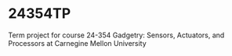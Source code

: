 # 24354TP
Term project for course 24-354 Gadgetry: Sensors, Actuators, and Processors at Carnegine Mellon University
